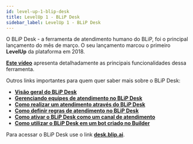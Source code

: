 ```yaml
---
id: level-up-1-blip-desk
title: LevelUp 1 - BLiP Desk
sidebar_label: LevelUp 1 - BLiP Desk
---
```


O BLiP Desk - a ferramenta de atendimento humano do BLiP, foi o principal lançamento do mês de março. O seu lançamento marcou o primeiro **LevelUp** da plataforma em 2018.

[**Este vídeo**](https://www.facebook.com/blip.messaging/videos/1853520338012231/) apresenta detalhadamente as principais funcionalidades dessa ferramenta.

Outros links importantes para quem quer saber mais sobre o BLiP Desk:

* [**Visão geral do BLiP Desk**](/docs/helpdesk/visao-geral-desk)
* [**Gerenciando equipes de atendimento no BLiP Desk**](/docs/helpdesk/gerenciamento-equipes)
* [**Como realizar um atendimento através do BLiP Desk**](/docs/helpdesk/como-realizar-um-atendimento-atraves-do-blip-desk)
* [**Como definir regras de atendimento no BLiP Desk**](/docs/helpdesk/como-definir-regras-atendimento)
* [**Como ativar o BLiP Desk como um canal de atendimento**](/docs/helpdesk/como-ativar-blip-desk-canal)
* [**Como utilizar o BLiP Desk em um bot criado no Builder**](/docs/builder/o-que-e-um-bloco-de-atendimento)

Para acessar o BLiP Desk use o link [**desk.blip.ai**](https://desk.blip.ai).